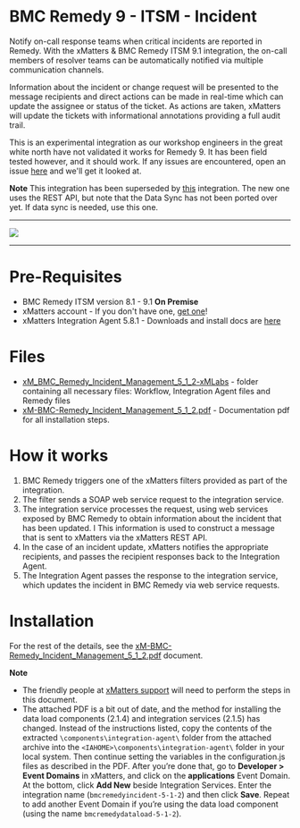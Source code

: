 # BMC Remedy 9 - ITSM - Incident
Notify on-call response teams when critical incidents are reported in Remedy. With the xMatters & BMC Remedy ITSM 9.1 integration, the on-call members of resolver teams can be automatically notified via multiple communication channels.

Information about the incident or change request will be presented to the message recipients and direct actions can be made in real-time which can update the assignee or status of the ticket. As actions are taken, xMatters will update the tickets with informational annotations providing a full audit trail.

This is an experimental integration as our workshop engineers in the great white north have not validated it works for Remedy 9. It has been field tested however, and it should work. If any issues are encountered, open an issue [here](https://github.com/xmatters/xm-labs-bmc-remedy-9/issues) and we'll get it looked at.

**Note** This integration has been superseded by [this](https://github.com/xmatters/xm-labs-remedy-9-rest-on-prem) integration. The new one uses the REST API, but note that the Data Sync has not been ported over yet. If data sync is needed, use this one.

---------

<kbd>
  <a href="https://support.xmatters.com/hc/en-us/community/topics">
  <img src="https://github.com/xmatters/xMatters-Labs/raw/master/media/disclaimer.png">
  </a>
</kbd>

---------


# Pre-Requisites
* BMC Remedy ITSM version 8.1 - 9.1 **On Premise**
* xMatters account - If you don't have one, [get one](https://www.xmatters.com)!
* xMatters Integration Agent 5.8.1 - Downloads and install docs are [here](https://support.xmatters.com/hc/en-us/articles/201463419-Integration-Agent-for-xMatters-5-x-xMatters-On-Demand)

# Files
* [xM_BMC_Remedy_Incident_Management_5_1_2-xMLabs](xM_BMC_Remedy_Incident_Management_5_1_2-xMLabs) - folder containing all necessary files: Workflow, Integration Agent files and Remedy files
* [xM-BMC-Remedy_Incident_Management_5_1_2.pdf](xM-BMC-Remedy_Incident_Management_5_1_2.pdf) - Documentation pdf for all installation steps.


# How it works
1. BMC Remedy triggers one of the xMatters filters provided as part of the integration.
2. The filter sends a SOAP web service request to the integration service.
3. The integration service processes the request, using web services exposed by BMC Remedy to obtain information about the incident that has been updated.
l This information is used to construct a message that is sent to xMatters via the xMatters REST API.
4. In the case of an incident update, xMatters notifies the appropriate recipients, and passes the recipient responses back to
the Integration Agent.
5. The Integration Agent passes the response to the integration service, which updates the incident in BMC Remedy via web service requests.


# Installation
For the rest of the details, see the [xM-BMC-Remedy_Incident_Management_5_1_2.pdf](xM-BMC-Remedy_Incident_Management_5_1_2.pdf) document.

**Note**

* The friendly people at [xMatters support](https://support.xmatters.com/hc/en-us/requests/new) will need to perform the steps in this document. 
* The attached PDF is a bit out of date, and the method for installing the data load components (2.1.4) and integration services (2.1.5) has changed.
Instead of the instructions listed, copy the contents of the extracted `\components\integration-agent\` folder from the attached archive into the `<IAHOME>\components\integration-agent\` folder in your local system. Then continue setting the variables in the configuration.js files as described in the PDF. After you’re done that, go to **Developer > Event Domains** in xMatters, and click on the **applications** Event Domain. At the bottom, click **Add New** beside Integration Services. Enter the integration name (`bmcremedyincident-5-1-2`) and then click **Save**. Repeat to add another Event Domain if you’re using the data load component (using the name `bmcremedydataload-5-1-2`).
